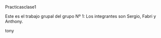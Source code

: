 Practicasclase1

Este es el trabajo grupal del grupo Nº 1:
Los integrantes son Sergio, Fabri y Anthony.

tony
